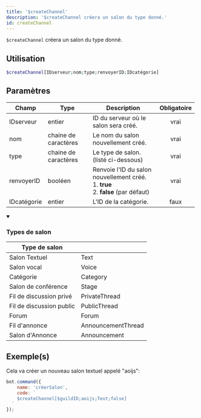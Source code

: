 ```yaml
---
title: '$createChannel'
description: '$createChannel créera un salon du type donné.'
id: createChannel
---
```


`$createChannel` créera un salon du type donné.

## Utilisation

```php
$createChannel[IDserveur;nom;type;renvoyerID;IDcatégorie]
```

## Paramètres

| Champ       | Type                 | Description                                                                                              | Obligatoire |
| ----------- | -------------------- | -------------------------------------------------------------------------------------------------------- |:-----------:|
| IDserveur   | entier               | ID du serveur où le salon sera créé.                                                                     |    vrai     |
| nom         | chaine de caractères | Le nom du salon nouvellement créé.                                                                       |    vrai     |
| type        | chaine de caractères | Le type de salon. (listé ci-dessous)                                                                     |    vrai     |
| renvoyerID  | booléen              | Renvoie l'ID du salon nouvellement créé. <br /> 1. **true** <br /> 2. **false** (par défaut) |    vrai     |
| IDcatégorie | entier               | L'ID de la catégorie.                                                                                    |    faux     |

<details open>
  <summary><h3> Types de salon </h3></summary>

| Type de salon            |                    |
| ------------------------ | ------------------ |
| Salon Textuel            | Text               |
| Salon vocal              | Voice              |
| Catégorie                | Category           |
| Salon de conférence      | Stage              |
| Fil de discussion privé  | PrivateThread      |
| Fil de discussion public | PublicThread       |
| Forum                    | Forum              |
| Fil d'annonce            | AnnouncementThread |
| Salon d'Annonce          | Announcement       |

</details>

## Exemple(s)

Cela va créer un nouveau salon textuel appelé "aoijs":

```javascript
bot.command({
    name: 'créerSalon',
    code: `
    $createChannel[$guildID;aoijs;Text;false]
  `
});
```
